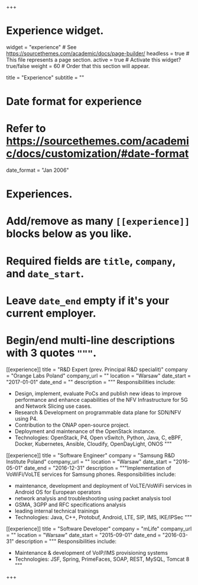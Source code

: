 +++
# Experience widget.
widget = "experience"  # See https://sourcethemes.com/academic/docs/page-builder/
headless = true  # This file represents a page section.
active = true  # Activate this widget? true/false
weight = 60  # Order that this section will appear.

title = "Experience"
subtitle = ""

# Date format for experience
#   Refer to https://sourcethemes.com/academic/docs/customization/#date-format
date_format = "Jan 2006"

# Experiences.
#   Add/remove as many `[[experience]]` blocks below as you like.
#   Required fields are `title`, `company`, and `date_start`.
#   Leave `date_end` empty if it's your current employer.
#   Begin/end multi-line descriptions with 3 quotes `"""`.
[[experience]]
  title = "R&D Expert (prev. Principal R&D specialit)"
  company = "Orange Labs Poland"
  company_url = ""
  location = "Warsaw"
  date_start = "2017-01-01"
  date_end = ""
  description = """
  Responsibilities include:
  
  * Design, implement, evaluate PoCs and publish new ideas to improve performance and enhance capabilities of the NFV Infrastructure for 5G and Network Slicing use cases. 
  * Research & Development on programmable data plane for SDN/NFV using P4. 
  * Contribution to the ONAP open-source project. 
  * Deployment and maintenance of the OpenStack instance.
  * Technologies: OpenStack, P4, Open vSwitch, Python, Java, C, eBPF, Docker, Kubernetes, Ansible, Cloudify, OpenDayLight, ONOS
  """

[[experience]]
  title = "Software Engineer"
  company = "Samsung R&D Institute Poland"
  company_url = ""
  location = "Warsaw"
  date_start = "2016-05-01"
  date_end = "2016-12-31"
  description = """Implementation of VoWiFi/VoLTE services for Samsung phones.
  Responsibilities include:
  
  * maintenance, development and deployment of VoLTE/VoWiFi services in Android OS for European operators
  * network analysis and troubleshooting using packet analysis tool
  * GSMA, 3GPP and RFC specifications analysis
  * leading internal technical trainings 
  * Technologies: Java, C++, Protobuf, Android, LTE, SIP, IMS, IKE/IPSec
  """
  
[[experience]]
  title = "Software Developer"
  company = "mLife"
  company_url = ""
  location = "Warsaw"
  date_start = "2015-09-01"
  date_end = "2016-03-31"
  description = """
  Responsibilities include:
  
  * Maintenance & development of VoIP/IMS provisioning systems
  * Technologies: JSF, Spring, PrimeFaces, SOAP, REST, MySQL, Tomcat 8
  """

+++

